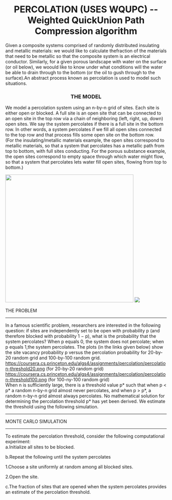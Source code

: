 <h1 align="center">PERCOLATION (USES WQUPC) -- Weighted QuickUnion Path Compression algorithm</h1>

<p>Given a composite systems comprised of randomly distributed insulating and metallic materials: we would like to calculate thefraction of the materials that need to be metallic so that the composite system is an electrical conductor. Similarly, for a given porous landscape with water on the surface (or oil below), we woould like to know under what conditions will the water be able to drain through to the bottom (or the oil to gush through to the surface).An abstract process known as percolation is used to model such situations.

<h3 align="center">THE MODEL</h3>

<p>We model a percolation system using an n-by-n grid of sites. Each site is either open or blocked. A full site is an open site that can be connected to an open site in the top row via a chain of neighboring (left, right, up, down) open sites. We say the system percolates if there is a full site in the bottom row.
In other words, a system percolates if we fill all open sites connected to the top row and that process fills some open site on the bottom row. </br>
(For the insulating/metallic materials example, the open sites correspond to metallic materials, so that a system that percolates has a metallic path from top
to bottom, with full sites conducting. For the porous substance example, the open sites correspond to empty space through which water might flow, so that a 
system that percolates lets water fill open sites, flowing from top to bottom.)<p> 

<img src="https://coursera.cs.princeton.edu/algs4/assignments/percolation/percolates-yes.png" width="400px" height="400px">
<img src="https://coursera.cs.princeton.edu/algs4/assignments/percolation/percolates-no.png"</br>

THE PROBLEM
*************************************
In a famous scientific problem, researchers are interested in the following question: if sites are independently set to be open with probability p
(and therefore blocked with probability 1 − p), what is the probability that the system percolates? When p equals 0, the system does not percolate; when p equals 1,the system percolates. The plots (in the links given below) show the site vacancy probability p versus the percolation probability for 20-by-20 random grid and 
100-by-100 random grid.</br>
https://coursera.cs.princeton.edu/algs4/assignments/percolation/percolation-threshold20.png  (for 20-by-20 random grid)</br>
https://coursera.cs.princeton.edu/algs4/assignments/percolation/percolation-threshold100.png  (for 100-ny-100 random grid)</br>
When n is sufficiently large, there is a threshold value p* such that when p < p* a random n-by-n grid almost never percolates, and when p > p*,
a random n-by-n grid almost always percolates. No mathematical solution for determining the percolation threshold p* has yet been derived. We estimate the threshold using the following simulation.
************************************
MONTE CARLO SIMULATION
***********************************
To estimate the percolation threshold, consider the following computational experiment:</br>
a.Initialize all sites to be blocked.<br/>

b.Repeat the following until the system percolates</br>

  1.Choose a site uniformly at random among all blocked sites.</br>

  2.Open the site. </br>

c.The fraction of sites that are opened when the system percolates provides an estimate of the percolation threshold. </br>



